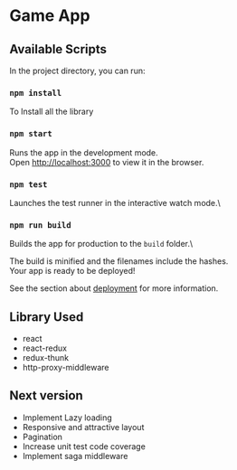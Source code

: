 # Game App

## Available Scripts

In the project directory, you can run:
### `npm install`
To Install all the library 

### `npm start`

Runs the app in the development mode.\
Open [http://localhost:3000](http://localhost:3000) to view it in the browser.


### `npm test`

Launches the test runner in the interactive watch mode.\

### `npm run build`

Builds the app for production to the `build` folder.\

The build is minified and the filenames include the hashes.\
Your app is ready to be deployed!

See the section about [deployment](https://facebook.github.io/create-react-app/docs/deployment) for more information.


## Library Used
* react
* react-redux
* redux-thunk
* http-proxy-middleware


## Next version
* Implement Lazy loading
* Responsive and attractive layout
* Pagination 
* Increase unit test code coverage 
* Implement saga middleware
